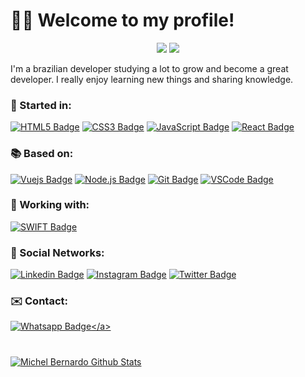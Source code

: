 # :man_technologist: Welcome to my profile! 

<p align="center">
  <img src="https://media1.giphy.com/media/USV0ym3bVWQJJmNu3N/200w.webp?cid=ecf05e47xoydv78z8h1i22mguv3sj8c7altr54g3u7v2ntfu&rid=200w.webp" />
  <img src="https://media0.giphy.com/media/12BYUePgtn7sis/200w.webp?cid=ecf05e47xoydv78z8h1i22mguv3sj8c7altr54g3u7v2ntfu&rid=200w.webp" />
</p>

I'm a brazilian developer studying a lot to grow and become a great developer. I really enjoy learning new things and sharing knowledge.

### 📖 Started in:
<a href="https://www.w3schools.com/html/" target="_blank"> ![HTML5 Badge](https://img.shields.io/badge/-HTML5-E34F26?style=flat&logo=html5&logoColor=white)</a>
<a href="https://www.w3schools.com/css/" target="_blank"> ![CSS3 Badge](https://img.shields.io/badge/-CSS3-1572B6?style=flat&logo=css3&logoColor=white)</a>
<a href="https://www.javascript.com/" target="_blank"> ![JavaScript Badge](https://img.shields.io/badge/-JavaScript-yellow?style=flat&logo=javascript&logoColor=white)</a>
<a href="https://reactjs.org/" target="_blank"> ![React Badge](https://img.shields.io/badge/-React-blue?style=flat&logo=React&logoColor=white)</a>

### 📚 Based on:
<a href="https://vuejs.org/" target="_blank"> ![Vuejs Badge](https://img.shields.io/badge/-Vue-56d698?style=flat&logo=vue&logoColor=white)</a>
<a href="https://nodejs.org" target="_blank"> ![Node.js Badge](https://img.shields.io/badge/-Node.js-339933?style=flat&logo=node.js&logoColor=white)</a>
<a href="https://git-scm.com" target="_blank"> ![Git Badge](https://img.shields.io/badge/-Git-F05032?style=flat&logo=git&logoColor=white)</a>
<a href="https://code.visualstudio.com" target="_blank"> ![VSCode Badge](https://img.shields.io/badge/-VSCode-007ACC?style=flat&logo=visual-studio-code&logoColor=white)</a>

### 🚀 Working with:
<a href="https://developer.apple.com/swift/" target="_blank"> ![SWIFT Badge](https://img.shields.io/badge/-Swift-E34F26?style=flat&logo=swift&logoColor=white)</a>

### :link: Social Networks:

<a href="https://www.linkedin.com/in/bernardojachegou/" target="_blank">![Linkedin Badge](https://img.shields.io/badge/-LinkedIn-blue?style=flat&logo=Linkedin&logoColor=white&link=https://www.linkedin.com/in/bernardojachegou)</a>
<a href="https://instagram.com/bernardojachegou" target="_blank">![Instagram Badge](https://img.shields.io/badge/-Instagram-E4405F?style=flat&logo=instagram&logoColor=white&link=https://instagram.com/bernardojachegou)</a>
<a href="https://twitter.com/bernardochegou" target="_blank">![Twitter Badge](https://img.shields.io/badge/-Twitter-1ca0f1?style=flat&labelColor=1ca0f1&logo=twitter&logoColor=white&link=https://twitter.com/bernardochegou)</a>



### :envelope: Contact:

<a href="https://api.whatsapp.com/send?phone=5565981178109&text=Olá!" target="_blank">![Whatsapp Badge](https://img.shields.io/badge/-Whatsapp-4CA143?style=flat&labelColor=4CA143&logo=whatsapp&logoColor=white&link=https://api.whatsapp.com/send?phone=5565981178109&text=Github!)</a>

#
<a href="https://github.com/bernardojachegou">
 <img align="center" src="https://github-readme-stats.anuraghazra1.vercel.app/api?username=bernardojachegou&show_icons=true&theme=dark&line_height=27" alt="Michel Bernardo Github Stats"/>
</a>

